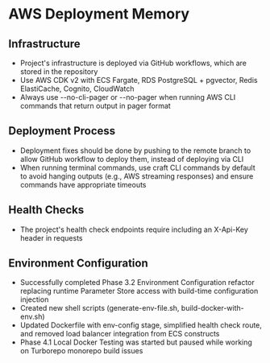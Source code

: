 # AWS Deployment Memory

## Infrastructure

- Project's infrastructure is deployed via GitHub workflows, which are stored in the repository
- Use AWS CDK v2 with ECS Fargate, RDS PostgreSQL + pgvector, Redis ElastiCache, Cognito, CloudWatch
- Always use --no-cli-pager or --no-pager when running AWS CLI commands that return output in pager
  format

## Deployment Process

- Deployment fixes should be done by pushing to the remote branch to allow GitHub workflow to deploy
  them, instead of deploying via CLI
- When running terminal commands, use craft CLI commands by default to avoid hanging outputs (e.g.,
  AWS streaming responses) and ensure commands have appropriate timeouts

## Health Checks

- The project's health check endpoints require including an X-Api-Key header in requests

## Environment Configuration

- Successfully completed Phase 3.2 Environment Configuration refactor replacing runtime Parameter Store
  access with build-time configuration injection
- Created new shell scripts (generate-env-file.sh, build-docker-with-env.sh)
- Updated Dockerfile with env-config stage, simplified health check route, and removed load balancer
  integration from ECS constructs
- Phase 4.1 Local Docker Testing was started but paused while working on Turborepo monorepo build issues
